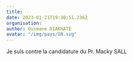 ```yaml
---
title: 
date: 2023-01-21T19:30:51.236Z
organisation: 
author: Ousmane DIAKHATE
avatar: "/img/pays/SN.svg"
---
```


Je suis contre la candidature du Pr. Macky SALL